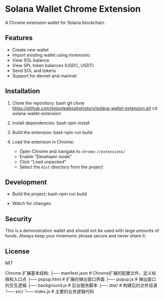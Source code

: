 # Solana Wallet Chrome Extension

A Chrome extension wallet for Solana blockchain.

## Features

- Create new wallet
- Import existing wallet using mnemonic
- View SOL balance
- View SPL token balances (USDC, USDT)
- Send SOL and tokens
- Support for devnet and mainnet

## Installation

1. Clone the repository:
bash
git clone https://github.com/enjoyteabookshistory/solana-wallet-extension.git
cd solana-wallet-extension

2. Install dependencies:
bash
npm install

3. Build the extension:
bash
npm run build


4. Load the extension in Chrome:
   - Open Chrome and navigate to `chrome://extensions/`
   - Enable "Developer mode"
   - Click "Load unpacked"
   - Select the `dist` directory from the project

## Development

- Build the project:
bash
npm run build

- Watch for changes:


## Security

This is a demonstration wallet and should not be used with large amounts of funds. Always keep your mnemonic phrase secure and never share it.

## License

MIT

Chrome 扩展基本结构:
├── manifest.json        # Chrome扩展的配置文件，定义权限和入口点
├── popup.html          # 扩展的弹出窗口界面
├── popup.js           # 弹出窗口的交互逻辑
├── background.js      # 后台服务脚本
├── dist/              # 构建后的文件目录
└── src/
    └── index.js       # 主要的业务逻辑代码